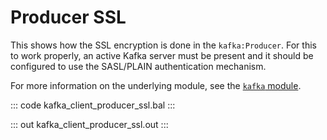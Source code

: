 # Producer SSL

This shows how the SSL encryption is done in the `kafka:Producer`. For this to work properly, an active Kafka server must be present and it should be configured to use the SASL/PLAIN authentication mechanism.

For more information on the underlying module, see the [`kafka` module](https://lib.ballerina.io/ballerinax/kafka/latest).

::: code kafka_client_producer_ssl.bal :::

::: out kafka_client_producer_ssl.out :::
